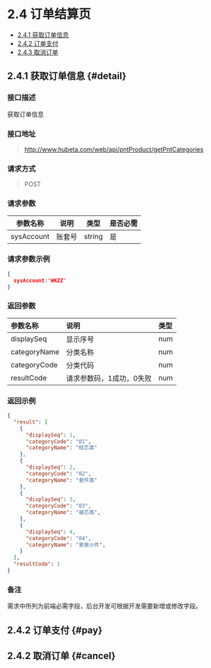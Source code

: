 # 2.4 订单结算页

- [2.4.1 获取订单信息](#detail) 
- [2.4.2 订单支付](#pay)
- [2.4.3 取消订单](#cancel)

## 2.4.1 获取订单信息 {#detail}

### 接口描述

获取订单信息

### 接口地址

> http://www.hubeta.com/web/api/pntProduct/getPntCategories

### 请求方式

> POST

### 请求参数

| 参数名称 | 说明 | 类型 | 是否必需 |
| --- | --- | --- | --- |
| sysAccount | 账套号 | string | 是 |

### 请求参数示例

```json
{
  sysAccount:'WKZZ'
}
```

### 返回参数

| 参数名称 | 说明 | 类型 |
| :--- | :--- | :--- |
| displaySeq | 显示序号 | num |
| categoryName | 分类名称 | num |
| categoryCode | 分类代码 | num |
| resultCode | 请求参数码，1成功，0失败 | num |

### 返回示例

```json
{
  "result": [
    {
      "displaySeq": 1,
      "categoryCode": "01",
      "categoryName": "枕芯类"
    },
    {
      "displaySeq": 2,
      "categoryCode": "02",
      "categoryName": "套件类"
    },
    {
      "displaySeq": 3,
      "categoryCode": "03",
      "categoryName": "被芯类",
    },
    {
      "displaySeq": 4,
      "categoryCode": "04",
      "categoryName": "家居小件",
    }
  ],
  "resultCode": 1
}
```

### 备注

需求中所列为前端必需字段，后台开发可根据开发需要新增或修改字段。


## 2.4.2 订单支付 {#pay}

## 2.4.2 取消订单 {#cancel}







